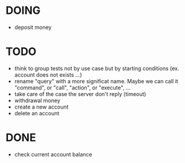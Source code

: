 # DOING

* deposit money

# TODO

* think to group tests not by use case but by starting conditions (ex. account does not exists ...)
* rename "query" with a more significat name. Maybe we can call it "command", or "call", "action", or "execute", ...
* take care of the case the server don't reply (timeout)
* withdrawal money
* create a new account
* delete an account

# DONE

* check current account balance

